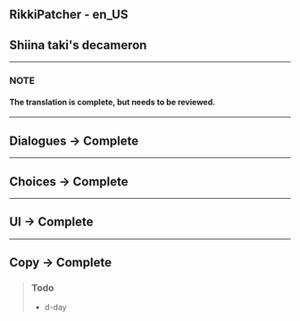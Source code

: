 ## RikkiPatcher - en_US
## Shiina taki's decameron

---

### NOTE
#### The translation is complete, but needs to be reviewed.


---

## Dialogues -> Complete

---

## Choices -> Complete

---

## UI -> Complete

---

## Copy -> Complete
> ### Todo
> - d-day